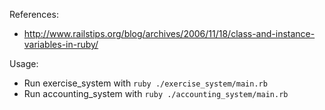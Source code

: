 References:
- http://www.railstips.org/blog/archives/2006/11/18/class-and-instance-variables-in-ruby/

Usage:
- Run exercise_system with `ruby ./exercise_system/main.rb`
- Run accounting_system with `ruby ./accounting_system/main.rb`